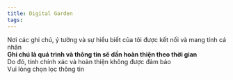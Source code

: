 ```yaml
---
title: Digital Garden
tags:
---
```

<p>
Nơi các ghi chú, ý tưởng và sự hiểu biết của tôi được kết nối và mang tính cá nhân<br />
<strong>Ghi chú là quá trình và thông tin sẽ dần hoàn thiện theo thời gian </strong> <br />
Do đó, tính chính xác và hoàn thiện không được đảm bảo <br />
Vui lòng chọn lọc thông tin
</p>
